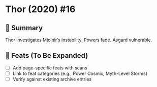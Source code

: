 # Thor (2020) #16

## 📖 Summary
Thor investigates Mjolnir’s instability. Powers fade. Asgard vulnerable.

## 🔹 Feats (To Be Expanded)
- [ ] Add page-specific feats with scans
- [ ] Link to feat categories (e.g., Power Cosmic, Myth-Level Storms)
- [ ] Verify against existing archive entries
